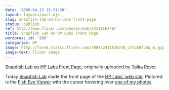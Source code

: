 ```yaml
---
date: '2008-04-13 15:21:20'
layout: layouts/post.njk
slug: snapfish-lab-on-hp-labs-front-page
status: publish
ref: http://www.flickr.com/photos/eob/2411816748/
title: Snapfish Lab on HP Labs Front Page
wordpress_id: '268'
categories: HP
image: http://farm4.static.flickr.com/3004/2411816748_c71cb0fc0a_m.jpg
image-text: Flickr image
---
```



[Snapfish Lab on HP Labs Front Page](http://www.flickr.com/photos/eob/2411816748/),
originally uploaded by [Tolka Rover](http://www.flickr.com/people/eob/).



Today [Snapfish Lab](http://www.snapfishlab.com/SnapFishWeb/PublicHome.do) made the front page of the [HP Labs' web site](http://www.hpl.hp.com/).  Pictured is the [Fish Eye Viewer](http://www.snapfishlab.com/SnapFishWeb/PublicAboutAlbumToolFull.do?tool=fisheyeWindow) with the cursor hovering over [one of my photos](http://flickr.com/photos/eob/126046266/).


